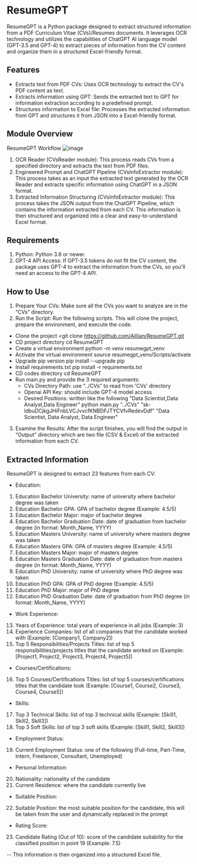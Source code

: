 # ResumeGPT
ResumeGPT is a Python package designed to extract structured information from a PDF Curriculum Vitae (CVs)/Resumes documents. It leverages OCR technology and utilizes the capabilities of ChatGPT AI language model (GPT-3.5 and GPT-4) to extract pieces of information from the CV content and organize them in a structured Excel-friendly format.

## Features
- Extracts text from PDF CVs: Uses OCR technology to extract the CV's PDF content as text.
- Extracts information using GPT: Sends the extracted text to GPT for information extraction according to a predefined prompt.
- Structures information to Excel file: Processes the extracted information from GPT and structures it from JSON into a Excel-friendly format.
  
## Module Overview
ResumeGPT Workflow
![image](https://github.com/Riyazmk1995/ResumeGPT/assets/41046236/7d1a1671-9d81-4475-846e-302fd7c356d1)

1. OCR Reader (CVsReader module): This process reads CVs from a specified directory and extracts the text from PDF files.
2. Engineered Prompt and ChatGPT Pipeline (CVsInfoExtractor module): This process takes as an input the extracted text generated by the OCR Reader and extracts specific information using ChatGPT in a JSON format.
3. Extracted Information Structuring (CVsInfoExtractor module): This process takes the JSON output from the ChatGPT Pipeline, which contains the information extracted from each CV. This information is then structured and organized into a clear and easy-to-understand Excel format.

## Requirements
1. Python: Python 3.8 or newer.
2. GPT-4 API Access: If GPT-3.5 tokens do not fit the CV content, the package uses GPT-4 to extract the information from the CVs, so you'll need an access to the GPT-4 API.

## How to Use
1. Prepare Your CVs: Make sure all the CVs you want to analyze are in the “CVs” directory.
2. Run the Script: Run the following scripts. This will clone the project, prepare the environment, and execute the code.

- Clone the project
<git clone https://github.com/Aillian/ResumeGPT.git
- CD project directory
cd ResumeGPT 
- Create a virtual environment
python -m venv resumegpt_venv
- Activate the virtual environment
source resumegpt_venv/Scripts/activate
- Upgrade pip version
pip install --upgrade pip
- Install requirements.txt
pip install -r requirements.txt
- CD codes directory
cd ResumeGPT 
- Run main.py and provide the 3 required arguments:
    - CVs Directory Path: use "../CVs" to read from 'CVs' directory
    - Openai API Key: should include GPT-4 model access
    - Desired Positions: written like the following "Data Scientist,Data Analyst,Data Engineer"
python main.py "../CVs" "sk-ldbuDCjkgJHiFnbLVCJvvcfKNBDFJTYCVfvRedevDdf" "Data Scientist, Data Analyst, Data Engineer"

3. Examine the Results: After the script finishes, you will find the output in “Output” directory which are two file (CSV & Excel) of the extracted information from each CV.

## Extracted Information
ResumeGPT is designed to extract 23 features from each CV:

- Education:
1. Education Bachelor University: name of university where bachelor degree was taken
2. Education Bachelor GPA: GPA of bachelor degree (Example: 4.5/5)
3. Education Bachelor Major: major of bachelor degree
4. Education Bachelor Graduation Date: date of graduation from bachelor degree (in format: Month_Name, YYYY)
5. Education Masters University: name of university where masters degree was taken
6. Education Masters GPA: GPA of masters degree (Example: 4.5/5)
7. Education Masters Major: major of masters degree
8. Education Masters Graduation Date: date of graduation from masters degree (in format: Month_Name, YYYY)
9. Education PhD University: name of university where PhD degree was taken
10. Education PhD GPA: GPA of PhD degree (Example: 4.5/5)
11. Education PhD Major: major of PhD degree
12. Education PhD Graduation Date: date of graduation from PhD degree (in format: Month_Name, YYYY)
- Work Experience:
13. Years of Experience: total years of experience in all jobs (Example: 3)
14. Experience Companies: list of all companies that the candidate worked with (Example: [Company1, Company2])
15. Top 5 Responsibilities/Projects Titles: list of top 5 responsibilities/projects titles that the candidate worked on (Example: [Project1, Project2, Project3, Project4, Project5])
- Courses/Certifications:
16. Top 5 Courses/Certifications Titles: list of top 5 courses/certifications titles that the candidate took (Example: [Course1, Course2, Course3, Course4, Course5])
- Skills:
17. Top 3 Technical Skills: list of top 3 technical skills (Example: [Skill1, Skill2, Skill3])
18. Top 3 Soft Skills: list of top 3 soft skills (Example: [Skill1, Skill2, Skill3])
- Employment Status:
19. Current Employment Status: one of the following (Full-time, Part-Time, Intern, Freelancer, Consultant, Unemployed)
- Personal Information:
20. Nationality: nationality of the candidate
21. Current Residence: where the candidate currently live
- Suitable Position:
22. Suitable Position: the most suitable position for the candidate, this will be taken from the user and dynamically replaced in the prompt
- Rating Score:
23. Candidate Rating (Out of 10): score of the candidate suitability for the classified position in point 19 (Example: 7.5)

-- This information is then organized into a structured Excel file.
